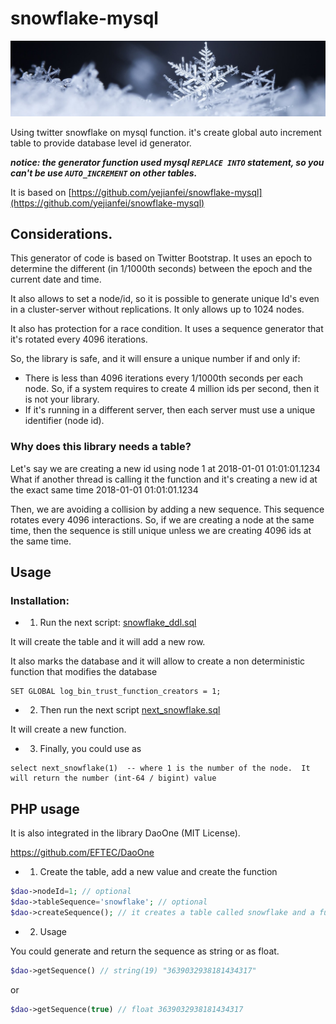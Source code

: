 # snowflake-mysql
![snowflake.jpg](snowflake.jpg)

Using twitter snowflake on mysql function. it's create global auto increment table to provide database level id generator. 

***notice: the generator function used mysql `REPLACE INTO` statement, so you can't be use `AUTO_INCREMENT` on other tables.***

It is based on [https://github.com/yejianfei/snowflake-mysql](https://github.com/yejianfei/snowflake-mysql)

## Considerations.

This generator of code is based on Twitter Bootstrap.  It uses an epoch to determine the different (in 1/1000th seconds) between the epoch and the current date and time.

It also allows to set a node/id, so it is possible to generate unique Id's even in a cluster-server without replications.   It only allows up to 1024 nodes.

It also has protection for a race condition.  It uses a sequence generator that it's rotated every 4096 iterations.

So, the library is safe, and it will ensure a unique number if and only if:

* There is less than 4096 iterations every 1/1000th seconds per each node. So, if a system requires to create 4 million ids per second, then it is not your library.
* If it's running in a different server, then each server must use a unique identifier (node id).


### Why does this library needs a table?

Let's say we are creating a new id using node 1 at 2018-01-01 01:01:01.1234 
What if another thread is calling it the function and it's creating a new id at the exact same time 2018-01-01 01:01:01.1234   

Then, we are avoiding a collision by adding a new sequence. This sequence rotates every 4096 interactions.  So, if we are creating a node at the same time, then the sequence is still unique unless we are creating 4096 ids at the same time.


## Usage

### Installation:

* 1) Run the next script: [snowflake_ddl.sql](snowflake_ddl.sql)

It will create the table and it will add a new row.

It also marks the database and it will allow to create a non deterministic function that modifies the database

```
SET GLOBAL log_bin_trust_function_creators = 1;
```

* 2) Then run the next script [next_snowflake.sql](next_snowflake.sql)

It will create a new function.

* 3) Finally, you could use as

```
select next_snowflake(1)  -- where 1 is the number of the node.  It will return the number (int-64 / bigint) value
```

## PHP usage

It is also integrated in the library DaoOne (MIT License).

https://github.com/EFTEC/DaoOne

* 1) Create the table, add a new value and create the function

```php
$dao->nodeId=1; // optional
$dao->tableSequence='snowflake'; // optional
$dao->createSequence(); // it creates a table called snowflake and a function called next_snowflake()
```

* 2) Usage

You could generate and return the sequence as string or as float.

```php
$dao->getSequence() // string(19) "3639032938181434317" 
```

or

```php
$dao->getSequence(true) // float 3639032938181434317
```


